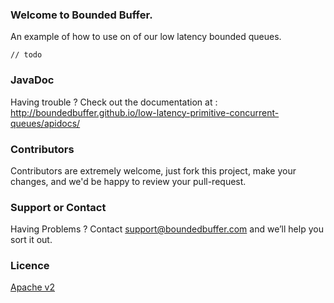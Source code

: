 ### Welcome to Bounded Buffer.

An example of how to use on of our low latency bounded queues.

```
// todo
```

### JavaDoc
Having trouble ? Check out the documentation at : http://boundedbuffer.github.io/low-latency-primitive-concurrent-queues/apidocs/


### Contributors
Contributors are extremely welcome, just fork this project, make your changes, and we'd be happy to review your pull-request.

### Support or Contact
Having Problems ? Contact support@boundedbuffer.com and we’ll help you sort it out.

### Licence
[Apache v2](http://www.apache.org/licenses/LICENSE-2.0.html)



